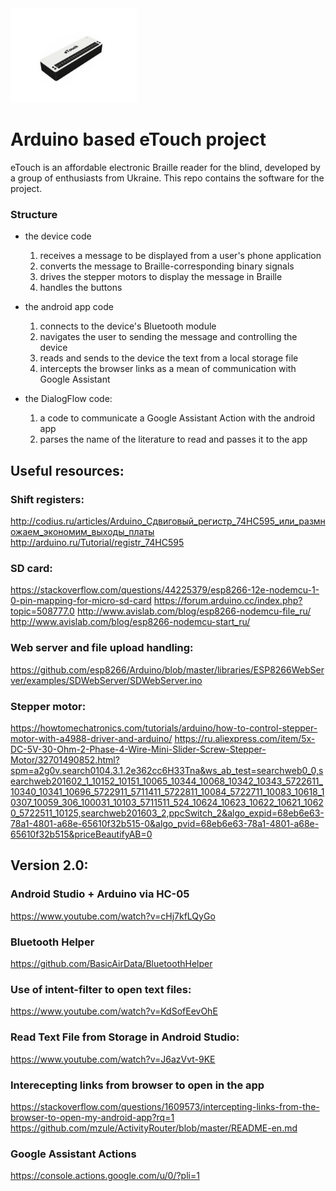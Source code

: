 <img alt="eTouch" src="device.png" width="40%">

# Arduino based eTouch project

eTouch is an affordable electronic Braille reader for the blind, developed by a group of enthusiasts from Ukraine. This repo contains the software for the project.

### Structure

* the device code
    1. receives a message to be displayed from a user's phone application
    2. converts the message to Braille-corresponding binary signals
    3. drives the stepper motors to display the message in Braille
    4. handles the buttons

* the android app code
    1. connects to the device's Bluetooth module
    2. navigates the user to sending the message and controlling the device
    3. reads and sends to the device the text from a local storage file
    4. intercepts the browser links as a mean of communication with Google Assistant

* the DialogFlow code:
    1. a code to communicate a Google Assistant Action with the android app
    2. parses the name of the literature to read and passes it to the app

## Useful resources:

### Shift registers:
http://codius.ru/articles/Arduino_Сдвиговый_регистр_74НС595_или_размножаем_экономим_выходы_платы
http://arduino.ru/Tutorial/registr_74HC595

### SD card:
https://stackoverflow.com/questions/44225379/esp8266-12e-nodemcu-1-0-pin-mapping-for-micro-sd-card
https://forum.arduino.cc/index.php?topic=508777.0
http://www.avislab.com/blog/esp8266-nodemcu-file_ru/
http://www.avislab.com/blog/esp8266-nodemcu-start_ru/


### Web server and file upload handling:
https://github.com/esp8266/Arduino/blob/master/libraries/ESP8266WebServer/examples/SDWebServer/SDWebServer.ino

### Stepper motor:
https://howtomechatronics.com/tutorials/arduino/how-to-control-stepper-motor-with-a4988-driver-and-arduino/
https://ru.aliexpress.com/item/5x-DC-5V-30-Ohm-2-Phase-4-Wire-Mini-Slider-Screw-Stepper-Motor/32701490852.html?spm=a2g0v.search0104.3.1.2e362cc6H33Tna&ws_ab_test=searchweb0_0,searchweb201602_1_10152_10151_10065_10344_10068_10342_10343_5722611_10340_10341_10696_5722911_5711411_5722811_10084_5722711_10083_10618_10307_10059_306_100031_10103_5711511_524_10624_10623_10622_10621_10620_5722511_10125,searchweb201603_2,ppcSwitch_2&algo_expid=68eb6e63-78a1-4801-a68e-65610f32b515-0&algo_pvid=68eb6e63-78a1-4801-a68e-65610f32b515&priceBeautifyAB=0


## Version 2.0:

### Android Studio + Arduino via HC-05
https://www.youtube.com/watch?v=cHj7kfLQyGo

### Bluetooth Helper
https://github.com/BasicAirData/BluetoothHelper

### Use of intent-filter to open text files:
https://www.youtube.com/watch?v=KdSofEevOhE

### Read Text File from Storage in Android Studio:
https://www.youtube.com/watch?v=J6azVvt-9KE

### Interecepting links from browser to open in the app
https://stackoverflow.com/questions/1609573/intercepting-links-from-the-browser-to-open-my-android-app?rq=1
https://github.com/mzule/ActivityRouter/blob/master/README-en.md

### Google Assistant Actions
https://console.actions.google.com/u/0/?pli=1
